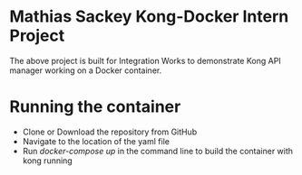 # Mathias Sackey Kong-Docker Intern Project
The above project is built for Integration Works to demonstrate Kong API manager working on a Docker container.

# Running the container
- Clone or Download the repository from GitHub
- Navigate to the location of the yaml file
- Run *docker-compose up* in the command line to build the container with kong running


